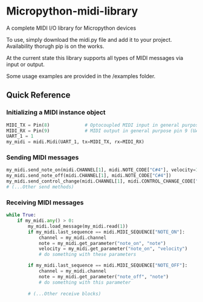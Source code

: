 # Micropython-midi-library
 A complete MIDI I/O library for Micropython devices 

To use, simply download the midi.py file and add it to your project. Availability thorugh pip is on the works.

At the current state this library supports all types of MIDI messages via input or output.

Some usage examples are provided in the /examples folder.

## Quick Reference

### Initializing a MIDI instance object

```python
MIDI_TX = Pin(8)             # Optocoupled MIDI input in general purpose pin 8 (UART1TX)
MIDI_RX = Pin(9)             # MIDI output in general purpose pin 9 (UART1RX)
UART_1 = 1
my_midi = midi.Midi(UART_1, tx=MIDI_TX, rx=MIDI_RX)
```

### Sending MIDI messages

```python
my_midi.send_note_on(midi.CHANNEL[1], midi.NOTE_CODE["C#4"], velocity=100)
my_midi.send_note_off(midi.CHANNEL[1], midi.NOTE_CODE["C#4"])
my_midi.send_control_change(midi.CHANNEL[1], midi.CONTROL_CHANGE_CODE["MODULATION_WHEEL"], value=80)
# (...Other send methods)
```

### Receiving MIDI messages
```python
while True:
    if my_midi.any() > 0:
        my_midi.load_message(my_midi.read(1))
        if my_midi.last_sequence == midi.MIDI_SEQUENCE["NOTE_ON"]:
            channel = my_midi.channel
            note = my_midi.get_parameter("note_on", "note")
            velocity = my_midi.get_parameter("note_on", "velocity")
            # do something with these parameters

        if my_midi.last_sequence == midi.MIDI_SEQUENCE["NOTE_OFF"]:
            channel = my_midi.channel
            note = my_midi.get_parameter("note_off", "note")
            # do something with this parameter
            
        # (...Other receive blocks)
```
